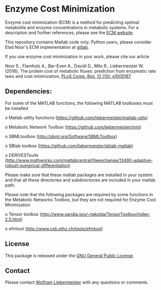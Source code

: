 Enzyme Cost Minimization
==========================================

Enzyme cost minimization (ECM) is a method for predicting optimal metabolite and enzyme concentrations in metabolic systems. For a description and
further references, please see the [ECM website](https://www.metabolic-economics.de/enzyme-cost-minimization/).

This repository contains Matlab code only. Python users, please consider Elad Noor's ECM implementation at [gitlab](https://gitlab.com/elad.noor/enzyme-cost-minimization).

If you use enzyme cost minimization in your work, please cite our article

Noor E., Flamholz A., Bar-Even A., Davidi D., Milo R., Liebermeister W. (2016), The protein cost of metabolic fluxes: prediction from enzymatic rate laws and cost minimization, [PLoS Comp. Biol. 12 (10): e1005167](https://journals.plos.org/ploscompbiol/article?id=10.1371/journal.pcbi.1006010)

## Dependencies: 

For some of the MATLAB functions, the following MATLAB toolboxes must be installed

  o Matlab utility functions    (https://github.com/liebermeister/matlab-utils)

  o Metabolic Network Toolbox (https://github.com/liebermeister/mnt)

  o SBMLtoolbox               (http://sbml.org/Software/SBMLToolbox)

  o SBtab toolbox             (https://github.com/liebermeister/sbtab-matlab)

  o DERIVESTsuite             (http://www.mathworks.com/matlabcentral/fileexchange/13490-adaptive-robust-numerical-differentiation)

Please make sure that these matlab packages are installed in your system and that all these directories and subdirectories are included in your matlab path.

Please note that the following packages are required by some functions in the Metabolic Networks Toolbox, but they are not required for Enzyme Cost Minimization

  o Tensor toolbox (http://www.sandia.gov/~tgkolda/TensorToolbox/index-2.5.html)

  o efmtool        (http://www.csb.ethz.ch/tools/efmtool)


## License
This package is released under the [GNU General Public License](LICENSE).

## Contact
Please contact [Wolfram Liebermeister](wolfram.liebermeister@gmail.com) with any questions or comments.
